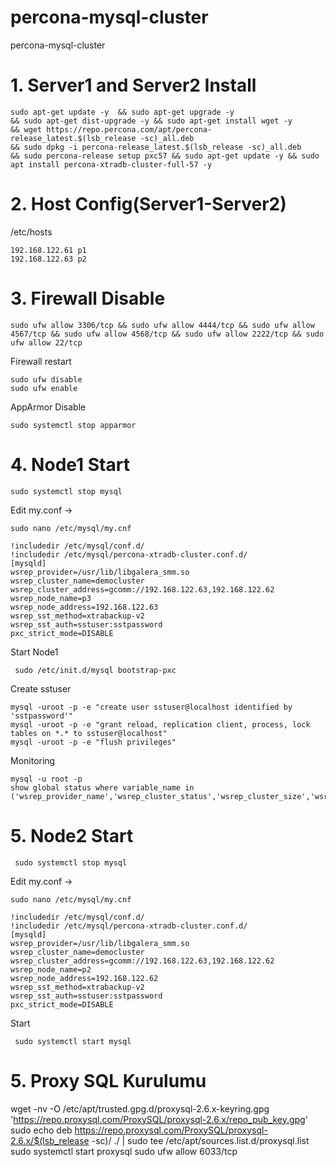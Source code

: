 # percona-mysql-cluster
percona-mysql-cluster

# 1. Server1 and Server2 Install
```
sudo apt-get update -y  && sudo apt-get upgrade -y
&& sudo apt-get dist-upgrade -y && sudo apt-get install wget -y
&& wget https://repo.percona.com/apt/percona-release_latest.$(lsb_release -sc)_all.deb
&& sudo dpkg -i percona-release_latest.$(lsb_release -sc)_all.deb
&& sudo percona-release setup pxc57 && sudo apt-get update -y && sudo apt install percona-xtradb-cluster-full-57 -y
```
# 2. Host Config(Server1-Server2)
/etc/hosts 
```
192.168.122.61 p1
192.168.122.63 p2

```
# 3. Firewall Disable
```
sudo ufw allow 3306/tcp && sudo ufw allow 4444/tcp && sudo ufw allow 4567/tcp && sudo ufw allow 4568/tcp && sudo ufw allow 2222/tcp && sudo ufw allow 22/tcp
```
Firewall restart
```
sudo ufw disable
sudo ufw enable

```

AppArmor Disable
```
sudo systemctl stop apparmor
```
# 4. Node1 Start

```
sudo systemctl stop mysql
```
Edit my.conf  ->
```
sudo nano /etc/mysql/my.cnf
```
```
!includedir /etc/mysql/conf.d/
!includedir /etc/mysql/percona-xtradb-cluster.conf.d/
[mysqld]
wsrep_provider=/usr/lib/libgalera_smm.so
wsrep_cluster_name=democluster
wsrep_cluster_address=gcomm://192.168.122.63,192.168.122.62
wsrep_node_name=p3
wsrep_node_address=192.168.122.63
wsrep_sst_method=xtrabackup-v2
wsrep_sst_auth=sstuser:sstpassword
pxc_strict_mode=DISABLE
```

Start Node1
```
 sudo /etc/init.d/mysql bootstrap-pxc
```

Create sstuser
```
mysql -uroot -p -e "create user sstuser@localhost identified by 'sstpassword'"
mysql -uroot -p -e "grant reload, replication client, process, lock tables on *.* to sstuser@localhost"
mysql -uroot -p -e "flush privileges"
```
Monitoring
```
mysql -u root -p
show global status where variable_name in ('wsrep_provider_name','wsrep_cluster_status','wsrep_cluster_size','wsrep_evs_state','wsrep_local_state_comment');
```
# 5. Node2 Start

```
 sudo systemctl stop mysql
```
Edit my.conf  ->
```
sudo nano /etc/mysql/my.cnf
```
```
!includedir /etc/mysql/conf.d/
!includedir /etc/mysql/percona-xtradb-cluster.conf.d/
[mysqld]
wsrep_provider=/usr/lib/libgalera_smm.so
wsrep_cluster_name=democluster
wsrep_cluster_address=gcomm://192.168.122.63,192.168.122.62
wsrep_node_name=p2
wsrep_node_address=192.168.122.62
wsrep_sst_method=xtrabackup-v2
wsrep_sst_auth=sstuser:sstpassword
pxc_strict_mode=DISABLE
```
Start 
```
 sudo systemctl start mysql
```

# 5. Proxy SQL Kurulumu

wget -nv -O /etc/apt/trusted.gpg.d/proxysql-2.6.x-keyring.gpg 'https://repo.proxysql.com/ProxySQL/proxysql-2.6.x/repo_pub_key.gpg'
sudo echo deb https://repo.proxysql.com/ProxySQL/proxysql-2.6.x/$(lsb_release -sc)/ ./ | sudo tee /etc/apt/sources.list.d/proxysql.list
sudo systemctl start proxysql
sudo ufw allow 6033/tcp


